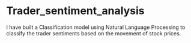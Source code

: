 # Trader_sentiment_analysis
I have built a Classification model using Natural Language Processing to classify the trader sentiments based on the movement of stock prices.

